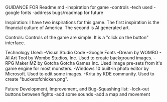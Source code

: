 GUIDANCE FOR Readme.md
    -inspiration for game
    -controls
    -tech used
        -google fonts
    -address bugs/roadmap for future

Inspiration:
I have two inspirations for this game.  The first inspiration is the financial culture of America. The second is AI generated art.

Controls:
Controls of the game are simple. It is a "click on the button" interface.

Technology Used:
    -Visual Studio Code
    -Google Fonts
    -Dream by WOMBO - AI Art Tool by Wombo Studios, Inc. Used to create background images.
    -RPG Maker MZ by Gotcha Gotcha Games Inc.  Used image pre-sets from it's game engine for most monsters.
    -Windows 10 built-in photo editor by Microsoft.  Used to edit some images.
    -Krita by KDE community. Used to create "bucketofchicken.png".

Future Development, Improvement, and Bug-Squashing list:
    -lock-out buttons between fights
    -add some sounds
    -add a map and movement
    